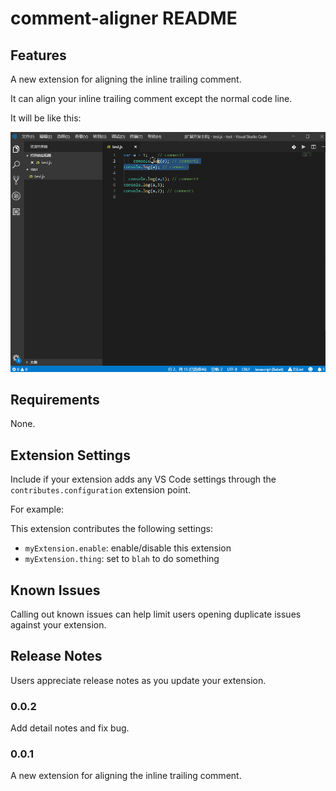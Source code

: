 # comment-aligner README

## Features

A new extension for aligning the inline trailing comment.

It can align your inline trailing comment except the normal code line.

It will be like this:

![feature X](images/commentaligner.gif)

## Requirements

None.

## Extension Settings

Include if your extension adds any VS Code settings through the `contributes.configuration` extension point.

For example:

This extension contributes the following settings:

* `myExtension.enable`: enable/disable this extension
* `myExtension.thing`: set to `blah` to do something

## Known Issues

Calling out known issues can help limit users opening duplicate issues against your extension.

## Release Notes

Users appreciate release notes as you update your extension.

### 0.0.2

Add detail notes and fix bug.

### 0.0.1

A new extension for aligning the inline trailing comment.